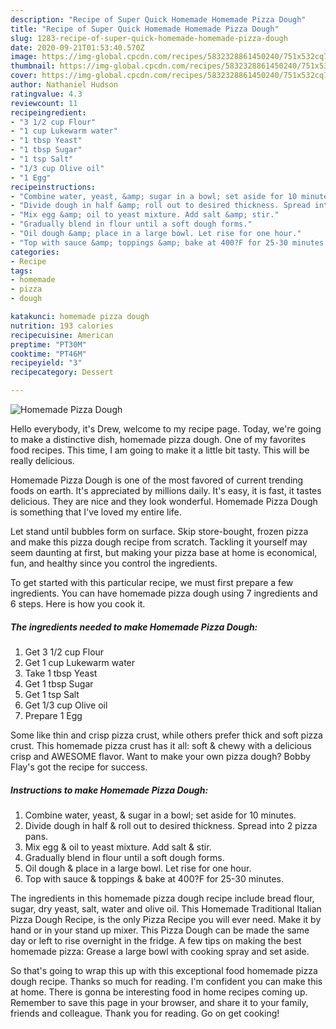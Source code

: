 ```yaml
---
description: "Recipe of Super Quick Homemade Homemade Pizza Dough"
title: "Recipe of Super Quick Homemade Homemade Pizza Dough"
slug: 1283-recipe-of-super-quick-homemade-homemade-pizza-dough
date: 2020-09-21T01:53:40.570Z
image: https://img-global.cpcdn.com/recipes/5832328861450240/751x532cq70/homemade-pizza-dough-recipe-main-photo.jpg
thumbnail: https://img-global.cpcdn.com/recipes/5832328861450240/751x532cq70/homemade-pizza-dough-recipe-main-photo.jpg
cover: https://img-global.cpcdn.com/recipes/5832328861450240/751x532cq70/homemade-pizza-dough-recipe-main-photo.jpg
author: Nathaniel Hudson
ratingvalue: 4.3
reviewcount: 11
recipeingredient:
- "3 1/2 cup Flour"
- "1 cup Lukewarm water"
- "1 tbsp Yeast"
- "1 tbsp Sugar"
- "1 tsp Salt"
- "1/3 cup Olive oil"
- "1 Egg"
recipeinstructions:
- "Combine water, yeast, &amp; sugar in a bowl; set aside for 10 minutes."
- "Divide dough in half &amp; roll out to desired thickness. Spread into 2 pizza pans."
- "Mix egg &amp; oil to yeast mixture. Add salt &amp; stir."
- "Gradually blend in flour until a soft dough forms."
- "Oil dough &amp; place in a large bowl. Let rise for one hour."
- "Top with sauce &amp; toppings &amp; bake at 400?F for 25-30 minutes."
categories:
- Recipe
tags:
- homemade
- pizza
- dough

katakunci: homemade pizza dough 
nutrition: 193 calories
recipecuisine: American
preptime: "PT30M"
cooktime: "PT46M"
recipeyield: "3"
recipecategory: Dessert

---
```



![Homemade Pizza Dough](https://img-global.cpcdn.com/recipes/5832328861450240/751x532cq70/homemade-pizza-dough-recipe-main-photo.jpg)

Hello everybody, it's Drew, welcome to my recipe page. Today, we're going to make a distinctive dish, homemade pizza dough. One of my favorites food recipes. This time, I am going to make it a little bit tasty. This will be really delicious.

Homemade Pizza Dough is one of the most favored of current trending foods on earth. It's appreciated by millions daily. It's easy, it is fast, it tastes delicious. They are nice and they look wonderful. Homemade Pizza Dough is something that I've loved my entire life.

Let stand until bubbles form on surface. Skip store-bought, frozen pizza and make this pizza dough recipe from scratch. Tackling it yourself may seem daunting at first, but making your pizza base at home is economical, fun, and healthy since you control the ingredients.


To get started with this particular recipe, we must first prepare a few ingredients. You can have homemade pizza dough using 7 ingredients and 6 steps. Here is how you cook it.

<!--inarticleads1-->

##### The ingredients needed to make Homemade Pizza Dough:

1. Get 3 1/2 cup Flour
1. Get 1 cup Lukewarm water
1. Take 1 tbsp Yeast
1. Get 1 tbsp Sugar
1. Get 1 tsp Salt
1. Get 1/3 cup Olive oil
1. Prepare 1 Egg


Some like thin and crisp pizza crust, while others prefer thick and soft pizza crust. This homemade pizza crust has it all: soft &amp; chewy with a delicious crisp and AWESOME flavor. Want to make your own pizza dough? Bobby Flay&#39;s got the recipe for success. 

<!--inarticleads2-->

##### Instructions to make Homemade Pizza Dough:

1. Combine water, yeast, &amp; sugar in a bowl; set aside for 10 minutes.
1. Divide dough in half &amp; roll out to desired thickness. Spread into 2 pizza pans.
1. Mix egg &amp; oil to yeast mixture. Add salt &amp; stir.
1. Gradually blend in flour until a soft dough forms.
1. Oil dough &amp; place in a large bowl. Let rise for one hour.
1. Top with sauce &amp; toppings &amp; bake at 400?F for 25-30 minutes.


The ingredients in this homemade pizza dough recipe include bread flour, sugar, dry yeast, salt, water and olive oil. This Homemade Traditional Italian Pizza Dough Recipe, is the only Pizza Recipe you will ever need. Make it by hand or in your stand up mixer. This Pizza Dough can be made the same day or left to rise overnight in the fridge. A few tips on making the best homemade pizza: Grease a large bowl with cooking spray and set aside. 

So that's going to wrap this up with this exceptional food homemade pizza dough recipe. Thanks so much for reading. I'm confident you can make this at home. There is gonna be interesting food in home recipes coming up. Remember to save this page in your browser, and share it to your family, friends and colleague. Thank you for reading. Go on get cooking!

